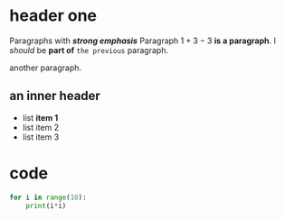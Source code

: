 # header one

Paragraphs with ***strong* *emphasis***
Paragraph $1+3-3$ **is a paragraph**.
I *should* be **part of** `the previous` paragraph.

another paragraph.

## an inner header

- list **item 1**
- list item 2
- list item 3

# code 

```python
for i in range(10):
    print(i*i)
```

